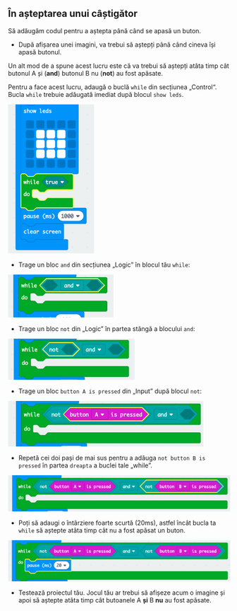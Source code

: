 ## În așteptarea unui câștigător

Să adăugăm codul pentru a aștepta până când se apasă un buton.

+ După afișarea unei imagini, va trebui să aștepți până când cineva își apasă butonul.

Un alt mod de a spune acest lucru este că va trebui să aștepți atâta timp cât butonul A și (**and**) butonul B nu (**not**) au fost apăsate.

Pentru a face acest lucru, adaugă o buclă `while` din secțiunea „Control“. Bucla `while` trebuie adăugată imediat după blocul `show leds`.

![captură de ecran](images/reaction-while.png)

+ Trage un bloc `and` din secțiunea „Logic” în blocul tău `while`:

![captură de ecran](images/reaction-and.png)

+ Trage un bloc `not` din „Logic” în partea stângă a blocului `and`:

![captură de ecran](images/reaction-not.png)

+ Trage un bloc `button A is pressed` din „Input” după blocul `not`:

![captură de ecran](images/reaction-button-a.png)

+ Repetă cei doi pași de mai sus pentru a adăuga `not button B is pressed` în partea `dreapta` a buclei tale „while”.

![captură de ecran](images/reaction-button-b.png)

+ Poți să adaugi o întârziere foarte scurtă (20ms), astfel încât bucla ta `while` să aștepte atâta timp cât nu a fost apăsat un buton.

![captură de ecran](images/reaction-delay.png)

+ Testează proiectul tău. Jocul tău ar trebui să afișeze acum o imagine și apoi să aștepte atâta timp cât butoanele A **și** B **nu** au fost apăsate.